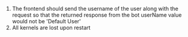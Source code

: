 1. The frontend should send the username of the user along with the request so that the returned response from the bot userName value would not be 'Default User'
2. All kernels are lost upon restart

